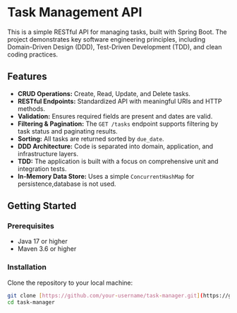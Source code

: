 # Task Management API

This is a simple RESTful API for managing tasks, built with Spring Boot. The project demonstrates key software engineering principles, including Domain-Driven Design (DDD), Test-Driven Development (TDD), and clean coding practices.

## Features

-   **CRUD Operations:** Create, Read, Update, and Delete tasks.
-   **RESTful Endpoints:** Standardized API with meaningful URIs and HTTP methods.
-   **Validation:** Ensures required fields are present and dates are valid.
-   **Filtering & Pagination:** The `GET /tasks` endpoint supports filtering by task status and paginating results.
-   **Sorting:** All tasks are returned sorted by `due_date`.
-   **DDD Architecture:** Code is separated into domain, application, and infrastructure layers.
-   **TDD:** The application is built with a focus on comprehensive unit and integration tests.
-   **In-Memory Data Store:** Uses a simple `ConcurrentHashMap` for persistence,database is not used.

## Getting Started

### Prerequisites

-   Java 17 or higher
-   Maven 3.6 or higher

### Installation

Clone the repository to your local machine:

```bash
git clone [https://github.com/your-username/task-manager.git](https://github.com/your-username/task-manager.git)
cd task-manager